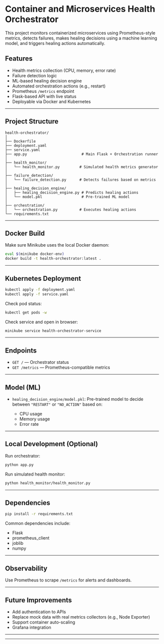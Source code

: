 
# Container and Microservices Health Orchestrator

This project monitors containerized microservices using Prometheus-style metrics, detects failures, makes healing decisions using a machine learning model, and triggers healing actions automatically.

## Features

- Health metrics collection (CPU, memory, error rate)
- Failure detection logic
- ML-based healing decision engine
- Automated orchestration actions (e.g., restart)
- Prometheus `/metrics` endpoint
- Flask-based API with live status
- Deployable via Docker and Kubernetes

---

## Project Structure

```
health-orchestrator/
│
├── Dockerfile
├── deployment.yaml
├── service.yaml
├── app.py                         # Main Flask + Orchestration runner
│
├── health_monitor/
│   └── health_monitor.py         # Simulated health metrics generator
│
├── failure_detection/
│   └── failure_detection.py      # Detects failures based on metrics
│
├── healing_decision_engine/
│   ├── healing_decision_engine.py # Predicts healing actions
│   └── model.pkl                  # Pre-trained ML model
│
├── orchestration/
│   └── orchestration.py          # Executes healing actions
└── requirements.txt
```

---

## Docker Build

Make sure Minikube uses the local Docker daemon:

```bash
eval $(minikube docker-env)
docker build -t health-orchestrator:latest .
```

---

## Kubernetes Deployment

```bash
kubectl apply -f deployment.yaml
kubectl apply -f service.yaml
```

Check pod status:

```bash
kubectl get pods -w
```

Check service and open in browser:

```bash
minikube service health-orchestrator-service
```

---

## Endpoints

* `GET /` — Orchestrator status
* `GET /metrics` — Prometheus-compatible metrics

---

## Model (ML)

* `healing_decision_engine/model.pkl`: Pre-trained model to decide between `"RESTART"` or `"NO_ACTION"` based on:

  * CPU usage
  * Memory usage
  * Error rate

---

## Local Development (Optional)

Run orchestrator:

```bash
python app.py
```

Run simulated health monitor:

```bash
python health_monitor/health_monitor.py
```

---

## Dependencies

```bash
pip install -r requirements.txt
```

Common dependencies include:

* Flask
* prometheus_client
* joblib
* numpy

---

## Observability

Use Prometheus to scrape `/metrics` for alerts and dashboards.

---

## Future Improvements

* Add authentication to APIs
* Replace mock data with real metrics collectors (e.g., Node Exporter)
* Support container auto-scaling
* Grafana integration

---


---
